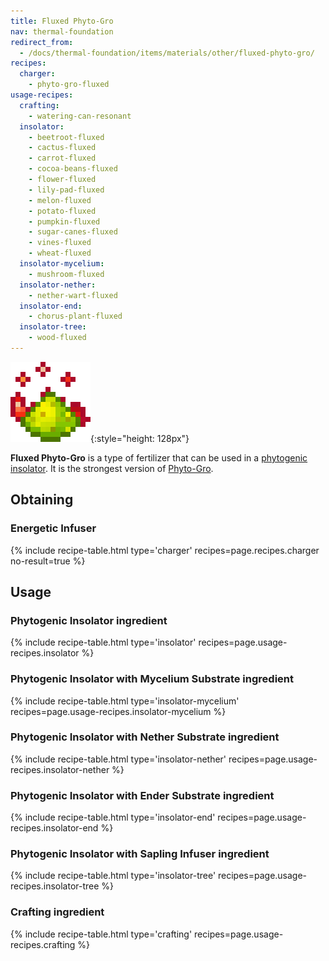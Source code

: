 ```yaml
---
title: Fluxed Phyto-Gro
nav: thermal-foundation
redirect_from:
  - /docs/thermal-foundation/items/materials/other/fluxed-phyto-gro/
recipes:
  charger:
    - phyto-gro-fluxed
usage-recipes:
  crafting:
    - watering-can-resonant
  insolator:
    - beetroot-fluxed
    - cactus-fluxed
    - carrot-fluxed
    - cocoa-beans-fluxed
    - flower-fluxed
    - lily-pad-fluxed
    - melon-fluxed
    - potato-fluxed
    - pumpkin-fluxed
    - sugar-canes-fluxed
    - vines-fluxed
    - wheat-fluxed
  insolator-mycelium:
    - mushroom-fluxed
  insolator-nether:
    - nether-wart-fluxed
  insolator-end:
    - chorus-plant-fluxed
  insolator-tree:
    - wood-fluxed
---
```


![Fluxed Phyto-Gro](/assets/images/thermal-foundation/phyto-gro-fluxed.gif){:style="height: 128px"}


**Fluxed Phyto-Gro** is a type of fertilizer that can be used in a [phytogenic
insolator](/docs/phytogenic-insolator/). It is the strongest version of
[Phyto-Gro](/docs/phyto-gro/).


Obtaining
---------

### Energetic Infuser
{% include recipe-table.html type='charger' recipes=page.recipes.charger no-result=true %}


Usage
-----

### Phytogenic Insolator ingredient
{% include recipe-table.html type='insolator' recipes=page.usage-recipes.insolator %}

### Phytogenic Insolator with Mycelium Substrate ingredient
{% include recipe-table.html type='insolator-mycelium' recipes=page.usage-recipes.insolator-mycelium %}

### Phytogenic Insolator with Nether Substrate ingredient
{% include recipe-table.html type='insolator-nether' recipes=page.usage-recipes.insolator-nether %}

### Phytogenic Insolator with Ender Substrate ingredient
{% include recipe-table.html type='insolator-end' recipes=page.usage-recipes.insolator-end %}

### Phytogenic Insolator with Sapling Infuser ingredient
{% include recipe-table.html type='insolator-tree' recipes=page.usage-recipes.insolator-tree %}

### Crafting ingredient
{% include recipe-table.html type='crafting' recipes=page.usage-recipes.crafting %}
